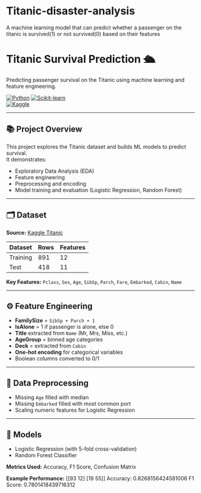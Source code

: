 # Titanic-disaster-analysis
A machine learning model that can predict whether a passenger on the titanic is survived(1) or not survived(0) based on their features

# Titanic Survival Prediction 🛳️

Predicting passenger survival on the Titanic using machine learning and feature engineering.  

[![Python](https://img.shields.io/badge/Python-3.11-blue)](https://www.python.org/) 
[![Scikit-learn](https://img.shields.io/badge/Scikit--learn-1.3.0-green)](https://scikit-learn.org/)  
[![Kaggle](https://img.shields.io/badge/Kaggle-Titanic-orange)](https://www.kaggle.com/c/titanic)

---

## 📚 Project Overview
This project explores the Titanic dataset and builds ML models to predict survival.  
It demonstrates:
- Exploratory Data Analysis (EDA)
- Feature engineering
- Preprocessing and encoding
- Model training and evaluation (Logistic Regression, Random Forest)

---

## 🗂 Dataset
**Source:** [Kaggle Titanic](https://www.kaggle.com/c/titanic/data)  

| Dataset | Rows | Features |
|---------|------|---------|
| Training | 891 | 12 |
| Test | 418 | 11 |

**Key Features:** `Pclass`, `Sex`, `Age`, `SibSp`, `Parch`, `Fare`, `Embarked`, `Cabin`, `Name`

---

## ⚙️ Feature Engineering
- **FamilySize** = `SibSp + Parch + 1`  
- **IsAlone** = 1 if passenger is alone, else 0  
- **Title** extracted from `Name` (Mr, Mrs, Miss, etc.)  
- **AgeGroup** = binned age categories  
- **Deck** = extracted from `Cabin`  
- **One-hot encoding** for categorical variables  
- Boolean columns converted to 0/1  

---

## 🔧 Data Preprocessing
- Missing `Age` filled with median  
- Missing `Embarked` filled with most common port  
- Scaling numeric features for Logistic Regression  

---

## 🤖 Models
- Logistic Regression (with 5-fold cross-validation)  
- Random Forest Classifier  

**Metrics Used:** Accuracy, F1 Score, Confusion Matrix  

**Example Performance:**
[[93 12]
 [19 55]]
Accuracy: 0.8268156424581006
F1 Score: 0.7801418439716312
